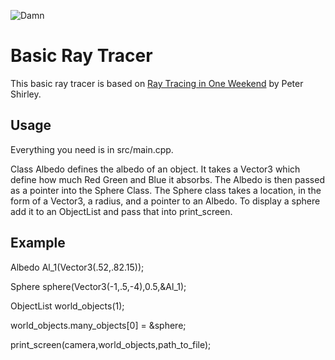 ![Damn](https://user-images.githubusercontent.com/76916678/190011554-571edafa-1a03-40c0-8d93-1bf7745d3b79.jpg)
# Basic Ray Tracer
This basic ray tracer is based on [Ray Tracing in One Weekend](https://raytracing.github.io/books/RayTracingInOneWeekend.html) by Peter Shirley.

## Usage
 Everything you need is in src/main.cpp. 
 
 Class Albedo defines the albedo of an object. It takes a Vector3 which define how much Red Green and Blue it absorbs. The Albedo is then passed as a pointer into the Sphere Class.
 The Sphere class takes a location, in the form of a Vector3, a radius, and a pointer to an Albedo.
 To display a sphere add it to an ObjectList and pass that into print_screen.
 
 ## Example
  Albedo Al_1(Vector3(.52,.82.15));
  
  Sphere sphere(Vector3(-1,.5,-4),0.5,&Al_1);
  
  ObjectList world_objects(1);
  
  world_objects.many_objects[0] = &sphere;
  
  print_screen(camera,world_objects,path_to_file);
